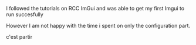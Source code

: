 I followed the tutorials on RCC ImGui and was able to get my first Imgui to run succesfully

However I am not happy with the time i spent on only the configuration part.

c'est partir

